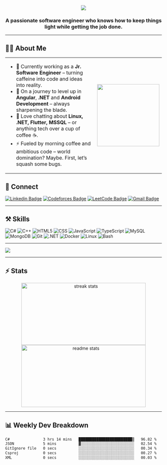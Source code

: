 <h1 align="center">
  <img src="https://readme-typing-svg.herokuapp.com/?font=Righteous&size=35&center=true&vCenter=true&width=500&height=70&duration=4000&lines=Hi+There!+👋;+I'm+Akib;" />
</h1>

<h3 align="center">
  A passionate software engineer who knows how to keep things light while getting the job done.
</h3>

---


## 👨‍💻 About Me

<table>
  <tr>
    <td valign="top" width="75%">
  
- 🔭 Currently working as a **Jr. Software Engineer** – turning caffeine into code and ideas into reality.  
- 🌱 On a journey to level up in **Angular**, **.NET** and **Android Development** – always sharpening the blade.  
- 💬 Love chatting about **Linux, .NET, Flutter, MSSQL** – or anything tech over a cup of coffee ☕.  
- ⚡ Fueled by morning coffee and ambitious code – world domination? Maybe. First, let’s squash some bugs.

</td>
    <td>
      <img src="https://raw.githubusercontent.com/TheDudeThatCode/TheDudeThatCode/master/Assets/Designer.gif" width="200"/>
    </td>
  </tr>
</table>


## 🔗 Connect

[![Linkedin Badge](https://img.shields.io/badge/-Akib-0e76a8?style=flat&labelColor=0e76a8&logo=linkedin&logoColor=white)](https://www.linkedin.com/in/akib99/) 
[![Codeforces Badge](https://img.shields.io/badge/Codeforces-445f9d?style=flat&logo=Codeforces&logoColor=white)](https://codeforces.com/profile/Xenon01) 
[![LeetCode Badge](https://img.shields.io/badge/-LeetCode-FFA116?style=flat&logo=LeetCode&logoColor=black)](https://leetcode.com/dekacore/) 
[![Gmail Badge](https://img.shields.io/badge/Gmail-D14836?style=flat&logo=gmail&logoColor=white)](mailto:saidulislamakib99@gmail.com)

---

## ⚒️ Skills

<p align="left">
  <img alt="C#" src="https://img.shields.io/badge/-C%23-239120?style=flat-square&logo=c-sharp&logoColor=white" />
  <img alt="C++" src="https://img.shields.io/badge/-C%2B%2B-00599C?style=flat-square&logo=c%2B%2B&logoColor=white" />
  <img alt="HTML5" src="https://img.shields.io/badge/-HTML5-E34F26?style=flat-square&logo=html5&logoColor=white" />
  <img alt="CSS" src="https://img.shields.io/badge/-CSS-1572B6?style=flat-square&logo=css3&logoColor=white" />
  <img alt="JavaScript" src="https://img.shields.io/badge/-JavaScript-F7DF1E?style=flat-square&logo=javascript&logoColor=black" />
  <img alt="TypeScript" src="https://img.shields.io/badge/-TypeScript-007ACC?style=flat-square&logo=typescript&logoColor=white" />
  <img alt="MySQL" src="https://img.shields.io/badge/-MySQL-4479A1?style=flat-square&logo=mysql&logoColor=white" />
  <img alt="MongoDB" src="https://img.shields.io/badge/-MongoDB-13aa52?style=flat-square&logo=mongodb&logoColor=white" />
  <img alt="Git" src="https://img.shields.io/badge/-Git-F05032?style=flat-square&logo=git&logoColor=white" />
  <img alt=".NET" src="https://img.shields.io/badge/-.NET-512BD4?style=flat-square&logo=.net&logoColor=white" />
  <img alt="Docker" src="https://img.shields.io/badge/-Docker-2496ED?style=flat-square&logo=docker&logoColor=white" />
  <img alt="Linux" src="https://img.shields.io/badge/-Linux-FCC624?style=flat-square&logo=linux&logoColor=black" />
  <img alt="Bash" src="https://img.shields.io/badge/-Bash-4EAA25?style=flat-square&logo=gnu-bash&logoColor=white" />
</p>

---

![](https://komarev.com/ghpvc/?username=Akib558)

---

## ⚡ Stats

<p align="center">
  <img width="400" height="200" src="https://github-readme-streak-stats-salesp07.vercel.app/?user=Akib558&count_private=true&theme=react&border_radius=10" alt="streak stats"/>
  <img width="400" height="200" src="https://github-readme-stats-salesp07.vercel.app/api?username=Akib558&count_private=true&show_icons=true&theme=react&rank_icon=github&border_radius=10" alt="readme stats" />
</p>

---

## 📊 Weekly Dev Breakdown

<!--START_SECTION:waka-->

```txt
C#               3 hrs 14 mins   ████████████████████████▒   96.82 %
JSON             5 mins          ▓░░░░░░░░░░░░░░░░░░░░░░░░   02.54 %
GitIgnore file   0 secs          ░░░░░░░░░░░░░░░░░░░░░░░░░   00.34 %
Csproj           0 secs          ░░░░░░░░░░░░░░░░░░░░░░░░░   00.27 %
XML              0 secs          ░░░░░░░░░░░░░░░░░░░░░░░░░   00.03 %
```

<!--END_SECTION:waka-->
